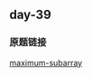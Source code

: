 ## day-39

### 原题链接

[maximum-subarray](https://leetcode-cn.com/problems/partition-array-into-three-parts-with-equal-sum/)
